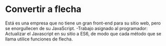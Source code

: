 # Convertir a flecha
Está es una empresa que no tiene un gran front-end para su sitio web, pero se enorgullecen de su JavaScript.
-Trabajo asignado al programador:
Actualizar el Javascript en su sitio a ES6, de modo que cada método que se llama utilice funciones de flecha.